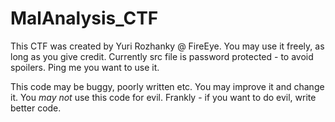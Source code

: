 # MalAnalysis_CTF

This CTF was created by Yuri Rozhanky @ FireEye. 
You may use it freely, as long as you give credit. Currently src file is password protected - to avoid spoilers. Ping me you want to use it. 

This code may be buggy, poorly written etc. You may improve it and change it.
You *may not* use this code for evil. Frankly - if you want to do evil, write better code.  

